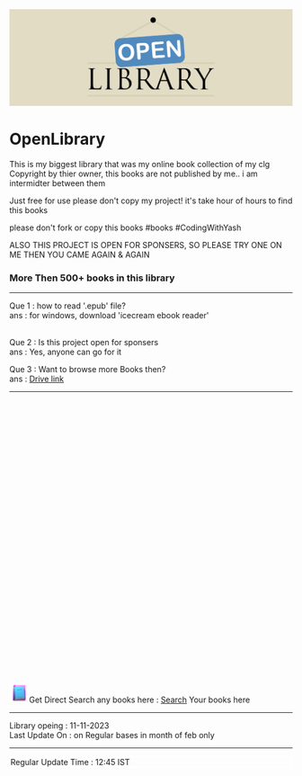 <img src="https://github.com/YashGajjar7017/OpenLibrary/blob/main/Library.png" alt="404">

# OpenLibrary
This is my biggest library that was my online book collection of my clg
Copyright by thier owner, this books are not published by me.. i am intermidter between them

Just free for use
please don't copy my project! it's take hour of hours to find this books

please don't fork or copy this books
#books #CodingWithYash

ALSO THIS PROJECT IS OPEN FOR SPONSERS, SO PLEASE TRY ONE ON ME THEN YOU CAME AGAIN & AGAIN
<h3>More Then 500+ books in this library</h3>
<hr>
Que 1 : how to read '.epub' file? <br>
ans : for windows, download 'icecream ebook reader' <br><br>

Que 2 : Is this project open for sponsers <br>
ans : Yes, anyone can go for it <br>

Que 3 : Want to browse more Books then? <br>
ans : <a href="/">Drive link</a> <br>
<hr>

<img style="margin-top:100%;" src="https://github.com/YashGajjar7017/OpenLibrary/blob/main/books.png" height="35px" witdh="35px">Get Direct Search any books here : <a href="https://github.com/YashGajjar7017/OpenLibrary/">Search</a> Your books here
<hr>

Library opeing : 11-11-2023 <br>
Last Update On : on Regular bases in month of feb only <br><hr>

<div style="border:2px solid white;">Regular Update Time : 12:45 IST </div>
